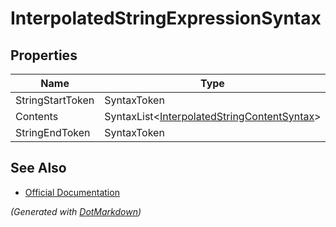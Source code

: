 # InterpolatedStringExpressionSyntax

## Properties

| Name             | Type                                                                               |
| ---------------- | ---------------------------------------------------------------------------------- |
| StringStartToken | SyntaxToken                                                                        |
| Contents         | SyntaxList\<[InterpolatedStringContentSyntax](InterpolatedStringContentSyntax.md)> |
| StringEndToken   | SyntaxToken                                                                        |

## See Also

* [Official Documentation](https://docs.microsoft.com/en-us/dotnet/api/microsoft.codeanalysis.csharp.syntax.interpolatedstringexpressionsyntax)


*\(Generated with [DotMarkdown](http://github.com/JosefPihrt/DotMarkdown)\)*